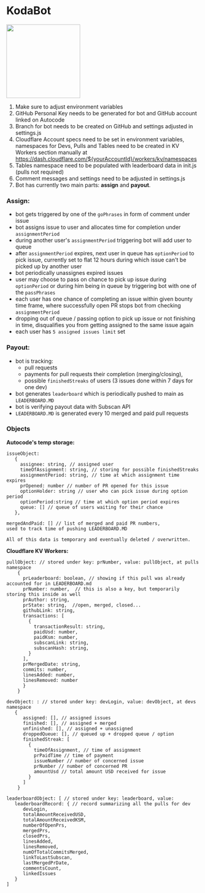 # KodaBot
[<img src="https://open.autocode.com/static/images/open.svg?" width="192">](https://autocode.com/app/petersopko/kodabot-v1/)

1. Make sure to adjust environment variables
2. GitHub Personal Key needs to be generated for bot and GitHub account linked on Autocode
3. Branch for bot needs to be created on GitHub and settings adjusted in settings.js
4. Cloudflare Account specs need to be set in environment variables, namespaces for Devs, Pulls and Tables need to be created in KV Workers section manually at
   https://dash.cloudflare.com/${yourAccountId}/workers/kv/namespaces
5. Tables namespace need to be populated with leaderboard data in init.js (pulls not required)
6. Comment messages and settings need to be adjusted in settings.js
7. Bot has currently two main parts: **assign** and **payout**.

### Assign:
- bot gets triggered by one of the `goPhrases` in form of comment under issue
- bot assigns issue to user and allocates time for completion under `assignmentPeriod`
- during another user's `assignmentPeriod` triggering bot will add user to queue
- after `assignmentPeriod` expires, next user in queue has `optionPeriod` to pick issue, currently set to flat 12 hours during which issue can't be picked up by another user
- bot periodically unassignes expired issues
- user may choose to pass on chance to pick up issue during `optionPeriod` or during him being in queue by triggering bot with one of the `passPhrases`
- each user has one chance of completing an issue within given bounty time frame, where successfully open PR stops bot from checking `assignmentPeriod`
- dropping out of queue / passing option to pick up issue or not finishing in time, disqualifies you from getting assigned to the same issue again
- each user has `5 assigned issues limit` set


### Payout:
- bot is tracking:
    - pull requests
    - payments for pull requests their completion (merging/closing),
    - possible `finishedStreaks` of users (3 issues done within 7 days for one dev)
- bot generates `leaderboard` which is periodically pushed to main as `LEADERBOARD.MD`
- bot is verifying payout data with Subscan API
- `LEADERBOARD.MD` is generated every 10 merged and paid pull requests


### Objects
**Autocode's temp storage:**
```
issueObject:
   {
     assignee: string, // assigned user
     timeOfAssignment: string, // storing for possible finishedStreaks
     assignmentPeriod: string, // time at which assignment time expires
     prOpened: number // number of PR opened for this issue
     optionHolder: string // user who can pick issue during option period
     optionPeriod:string // time at which option period expires
     queue: [] // queue of users waiting for their chance
   },
  
mergedAndPaid: [] // list of merged and paid PR numbers,
used to track time of pushing LEADERBOARD.MD

All of this data is temporary and eventually deleted / overwritten.   
```  
**Cloudflare KV Workers:**
```
pullObject: // stored under key: prNumber, value: pullObject, at pulls namespace
    {  
      prLeaderboard: boolean, // showing if this pull was already accounted for in LEADERBOARD.md 
      prNumber: number,  // this is also a key, but temporarily storing this inside as well
      prAuthor: string,  
      prState: string,  //open, merged, closed...
      githubLink: string,  
      transactions: [   
        {  
          transactionResult: string,
          paidUsd: number,  
          paidKsm: number,  
          subscanLink: string,
          subscanHash: string,
        }
      ],
      prMergedDate: string,
      commits: number,
      linesAdded: number,
      linesRemoved: number
      }
    }

devObject: : // stored under key: devLogin, value: devObject, at devs namespace
   {
      assigned: [], // assigned issues
      finished: [], // assigned + merged
      unfinished: [], // assigned + unassigned
      droppedQueue: [], // queued up + dropped queue / option
      finishedStreak: [
        {
          timeOfAssignment, // time of assignment
          prPaidTime // time of payment
          issueNumber // number of concerned issue
          prNumber // number of concerned PR
          amountUsd // total amount USD received for issue
        }
      ]
    }
    
leaderboardObject: [ // stored under key: leaderboard, value: 
   leaderboardRecord: { // record summarizing all the pulls for dev
      devLogin,
      totalAmountReceivedUSD,
      totalAmountReceivedKSM,
      numberOfOpenPrs,
      mergedPrs,
      closedPrs,
      linesAdded,
      linesRemoved,
      numOfTotalCommitsMerged,
      linkToLastSubscan,
      lastMergedPrDate,
      commentsCount,
      linkedIssues
   }
]
```
